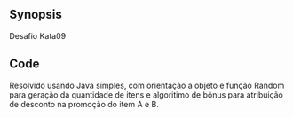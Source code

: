 ## Synopsis

Desafio Kata09

## Code 

Resolvido usando Java simples, com orientação a objeto e função Random para geração da quantidade de itens e algoritimo de bônus para atribuição de desconto na promoção do item A e B. 
